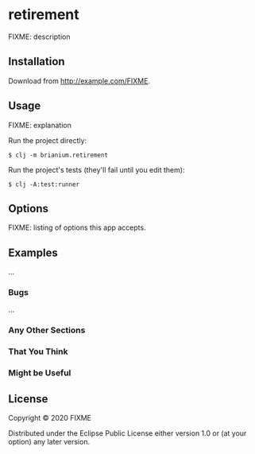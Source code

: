 # retirement

FIXME: description

## Installation

Download from http://example.com/FIXME.

## Usage

FIXME: explanation

Run the project directly:

    $ clj -m brianium.retirement

Run the project's tests (they'll fail until you edit them):

    $ clj -A:test:runner

## Options

FIXME: listing of options this app accepts.

## Examples

...

### Bugs

...

### Any Other Sections
### That You Think
### Might be Useful

## License

Copyright © 2020 FIXME

Distributed under the Eclipse Public License either version 1.0 or (at
your option) any later version.
